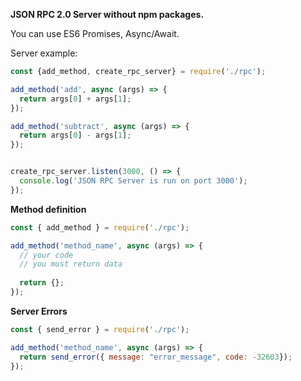 **JSON RPC 2.0 Server without npm packages.**

You can use ES6 Promises, Async/Await.

Server example:
```js
const {add_method, create_rpc_server} = require('./rpc');

add_method('add', async (args) => {
  return args[0] + args[1];
});

add_method('subtract', async (args) => {
  return args[0] - args[1];
});


create_rpc_server.listen(3000, () => {
  console.log('JSON RPC Server is run on port 3000');
});
```

**Method definition**
```js
const { add_method } = require('./rpc');

add_method('method_name', async (args) => {
  // your code 
  // you must return data
  
  return {};
});
```

**Server Errors**
```js
const { send_error } = require('./rpc');

add_method('method_name', async (args) => {
  return send_error({ message: "error_message", code: -32603});
});
```
